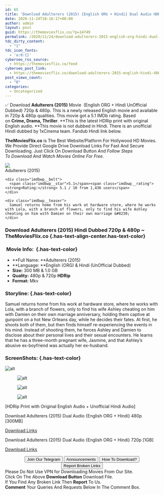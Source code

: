```yaml
---
id: 65
title: 'Download Adulterers (2015) {English ORG + Hindi} Dual Audio HDRip 480p [300MB] || 720p [1.0GB]'
date: 2020-11-24T18:16:17+00:00
author: admin
layout: post
guid: https://themoviesflix.co/?p=14749
permalink: /2020/11/24/download-adulterers-2015-english-org-hindi-dual-audio-hdrip-480p-300mb-720p-1-0gb/
tdc_dirty_content:
  - "1"
tdc_icon_fonts:
  - 'a:0:{}'
cyberseo_rss_source:
  - https://themoviesflix.co/feed
cyberseo_post_link:
  - https://themoviesflix.co/download-adulterers-2015-english-hindi-480p-720p/
post_views_count:
  - "0"
categories:
  - Uncategorized
---
```

✅ Download&nbsp;**Adulterers (2015)**&nbsp;Movie&nbsp; (English ORG + Hindi UnOfficial Dubbed)&nbsp;720p&nbsp;&&nbsp;480p. This is a newly released English movie and available in&nbsp;720p&nbsp;&&nbsp;480p&nbsp;qualities. This movie got a 5.1 IMDb rating. Based on&nbsp;**Crime,&nbsp;Drama,&nbsp;Thriller**.&nbsp;**This is the latest&nbsp;HDRip&nbsp;print with original English audio.&nbsp;**This movie is not dubbed in Hindi. There is an unofficial Hindi dubbed by 1xCinema team. Fandub Hindi link below.

**TheMoviesFlix.co**&nbsp;is The Best Website/Platform For Hollywood HD Movies. We Provide Direct Google Drive Download Links For Fast And Secure Downloading. Just Click On Download Button&nbsp;_And Follow Steps To&nbsp;Download And Watch Movies Online For Free_.

<div class="imdbwp imdbwp--movie dark">
  <div class="imdbwp__thumb">
    <a class="imdbwp__link" target="_blank" title="Adulterers" href="https://www.imdb.com/title/tt4044464/" rel="nofollow noopener noreferrer"><img class="imdbwp__img" src="https://m.media-amazon.com/images/M/MV5BNDc2NDE0Mjc3MF5BMl5BanBnXkFtZTgwMTcxMDg1NzE@._V1_SX300.jpg" /></a>
  </div>
  
  <div class="imdbwp__content">
    <div class="imdbwp__header">
      <span class="imdbwp__title">Adulterers</span> (2015)
    </div>
    
    <div class="imdbwp__belt">
      <span class="imdbwp__star">5.1</span><span class="imdbwp__rating"><strong>Rating:</strong> 5.1 / 10 from 1,436 users</span>
    </div>
    
    <div class="imdbwp__teaser">
      Samuel returns home from his work at hardware store, where he works with Lola, with a branch of flowers, only to find his wife Ashley cheating on him with Damien on their own marriage &#8230;
    </div>
  </div>
</div>

### Download Adulterers (2015) Hindi Dubbed 720p & 480p ~ TheMoviesFlix.co {.has-text-align-center.has-text-color}

### &nbsp;Movie Info:&nbsp; {.has-text-color}

  * **Full Name:&nbsp;**Adulterers (2015)
  * **Language:&nbsp;**English (ORG) & Hindi (UnOfficial Dubbed)
  * **Size:**&nbsp;300 MB & 1.0 GB
  * **Quality:**&nbsp;480p & 720p&nbsp;**HDRip**
  * **Format:**&nbsp;Mkv

### Storyline: {.has-text-color}

Samuel returns home from his work at hardware store, where he works with Lola, with a branch of flowers, only to find his wife Ashley cheating on him with Damien on their own marriage anniversary, holding them captive at gunpoint on a hot New Orleans day, while he decides their fates. At first, he shoots both of them, but then finds himself re-experiencing the events in his mind. Instead of shooting them, he forces Ashley and Damien to disclose about their personal lives and their sexual encounters. He learns that he has a three-month pregnant wife, Jasmine, and that Ashley’s abusive ex-boyfriend was actually her ex-husband.

### ScreenShots: {.has-text-color}<figure class="wp-block-image">

![alt](https://extraimage.com/images/2020/11/22/vlcsnap-2020-11-22-06h13m56s015.png) </figure> <figure class="wp-block-image">![alt](https://extraimage.com/images/2020/11/22/vlcsnap-2020-11-22-06h17m39s927.png)</figure> <figure class="wp-block-image">![alt](https://extraimage.com/images/2020/11/22/vlcsnap-2020-11-22-06h19m55s692.png)</figure> <figure class="wp-block-image">![alt](https://extraimage.com/images/2020/11/22/vlcsnap-2020-11-22-06h20m02s751.png)</figure> 

<p class="has-text-align-center has-vivid-red-color has-text-color">
  [HDRip Print with Original English Audio + Unofficial Hindi Audio]
</p>

<p class="has-text-align-center has-text-color has-medium-font-size">
  Download Adulterers (2015) Dual Audio {English ORG + Hindi} 480p [300MB]
</p>

<span class="mb-center maxbutton-3-center"><span class="maxbutton-3-container mb-container"><a class="maxbutton-3 maxbutton maxbutton-post-button" target="_blank" rel="nofollow noopener noreferrer" href="https://coinquint.com/a20130/"><span class="mb-text">Download Links</span></a></span></span>

<p class="has-text-align-center has-text-color has-medium-font-size">
  Download Adulterers (2015) Dual Audio {English ORG + Hindi} 720p [1GB]
</p>

<span class="mb-center maxbutton-3-center"><span class="maxbutton-3-container mb-container"><a class="maxbutton-3 maxbutton maxbutton-post-button" target="_blank" rel="nofollow noopener noreferrer" href="https://coinquint.com/a20132/"><span class="mb-text">Download Links</span></a></span></span>

<center>
</center>

<center>
  <a href="https://t.me/themoviesflixcom" target="_blank" data-wpel-link="external" rel="nofollow external noopener noreferrer"><button class="button button5">Join Our Telegram</button></a> <a href="https://themoviesflix.co/download-adulterers-2015-english-hindi-480p-720p/#" target="_blank" data-wpel-link="external" rel="nofollow external noopener noreferrer"><button class="button button5">Announcements</button></a> <a href="https://themoviesflix.com/how-to-download/" target="_blank" data-wpel-link="external" rel="nofollow external noopener noreferrer"><button class="button button5">How To Download?</button></a> <a href="https://themoviesflix.co/download-adulterers-2015-english-hindi-480p-720p/#" target="_blank" data-wpel-link="external" rel="nofollow external noopener noreferrer"><button class="button button5">Report Broken Links</button></a>
</center>

<div class="alert alert-danger">
  Please Do Not Use VPN for Downloading Movies From Our Site.
</div>

<div class="alert alert-success">
  Click On The Above <strong>Download Button</strong> Download File.
</div>

<div class="alert alert-warning">
  If You Find Any Broken Link Then <strong>Report</strong> To Us.
</div>

<div class="alert alert-info">
  <strong>Comment</strong> Your Queries And Requests Below In The Comment Box.
</div>